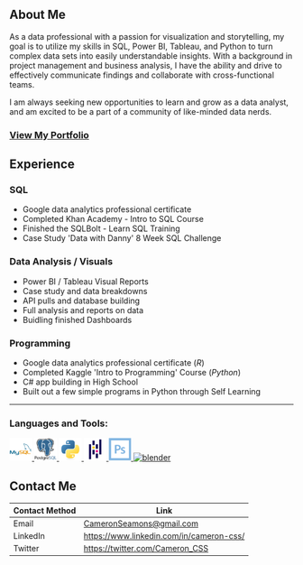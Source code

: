 ## About Me

As a data professional with a passion for visualization and storytelling, 
my goal is to utilize my skills in SQL, Power BI, Tableau, and Python to turn complex data sets into easily understandable insights.
With a background in project management and business analysis, I have the ability and drive to effectively communicate findings and collaborate with cross-functional teams. 

I am always seeking new opportunities to learn and grow as a data analyst, and am excited to be a part of a community of like-minded data nerds.

<h3 align="left"> <a href = "https://github.com/CameronCSS/PersonalProjects"> View My Portfolio</a> </h3>

## Experience

### SQL
  - Google data analytics professional certificate
  - Completed Khan Academy - Intro to SQL Course
  - Finished the SQLBolt - Learn SQL Training
  - Case Study 'Data with Danny' 8 Week SQL Challenge
### Data Analysis / Visuals
   - Power BI / Tableau Visual Reports
   - Case study and data breakdowns
   - API pulls and database building
   - Full analysis and reports on data
   - Buidling finished Dashboards
### Programming
  - Google data analytics professional certificate (*R*) 
  - Completed Kaggle 'Intro to Programming' Course (*Python*)
  - C# app building in High School
  - Built out a few simple programs in Python through Self Learning

----
<h3 align="left">Languages and Tools:</h3>
<p align="left"> <a href="https://www.mysql.com/" target="_blank" rel="noreferrer"> <img src="https://raw.githubusercontent.com/devicons/devicon/master/icons/mysql/mysql-original-wordmark.svg" alt="mysql" width="40" height="40"/> </a> <a href="https://www.postgresql.org" target="_blank" rel="noreferrer"> <img src="https://raw.githubusercontent.com/devicons/devicon/master/icons/postgresql/postgresql-original-wordmark.svg" alt="postgresql" width="40" height="40"/> </a> <a href="https://www.python.org" target="_blank" rel="noreferrer"> <img src="https://raw.githubusercontent.com/devicons/devicon/master/icons/python/python-original.svg" alt="python" width="40" height="40"/> </a> <a href="https://pandas.pydata.org/" target="_blank" rel="noreferrer"> <img src="https://raw.githubusercontent.com/devicons/devicon/2ae2a900d2f041da66e950e4d48052658d850630/icons/pandas/pandas-original.svg" alt="pandas" width="40" height="40"/> </a> <a href="https://www.photoshop.com/en" target="_blank" rel="noreferrer"> <img src="https://raw.githubusercontent.com/devicons/devicon/master/icons/photoshop/photoshop-line.svg" alt="photoshop" width="40" height="40"/> </a> <a href="https://www.blender.org/" target="_blank" rel="noreferrer"> <img src="https://download.blender.org/branding/community/blender_community_badge_white.svg" alt="blender" width="40" height="40"/> </a> </p>

## Contact Me

| Contact Method | Link |
| --- | --- |
| Email | CameronSeamons@gmail.com |
| LinkedIn | https://www.linkedin.com/in/cameron-css/|
| Twitter | https://twitter.com/Cameron_CSS |
